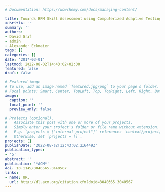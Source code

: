 ```yaml
---
# Documentation: https://wowchemy.com/docs/managing-content/

title: Towards BPM Skill Assessment using Computerized Adaptive Testing
subtitle: ''
summary: ''
authors:
- David Graf
- admin
- Alexander Eckmaier
tags: []
categories: []
date: '2017-03-01'
lastmod: 2022-08-02T14:43:02+02:00
featured: false
draft: false

# Featured image
# To use, add an image named `featured.jpg/png` to your page's folder.
# Focal points: Smart, Center, TopLeft, Top, TopRight, Left, Right, BottomLeft, Bottom, BottomRight.
image:
  caption: ''
  focal_point: ''
  preview_only: false

# Projects (optional).
#   Associate this post with one or more of your projects.
#   Simply enter your project's folder or file name without extension.
#   E.g. `projects = ["internal-project"]` references `content/project/deep-learning/index.md`.
#   Otherwise, set `projects = []`.
projects: []
publishDate: '2022-08-02T12:43:02.216449Z'
publication_types:
- '5'
abstract: ''
publication: '*ACM*'
doi: 10.1145/3040565.3040567
links:
- name: URL
  url: http://dl.acm.org/citation.cfm?doid=3040565.3040567
---
```

